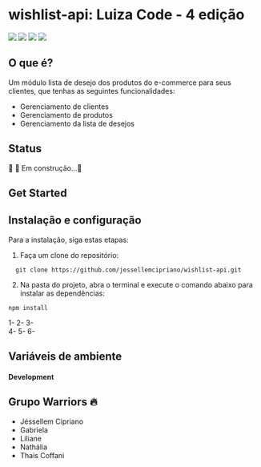 # wishlist-api: Luiza Code - 4 edição

<p>
  <img src="https://img.shields.io/badge/JavaScript-F7DF1E?style=for-the-badge&logo=javascript&logoColor=black" />
  <img src="https://img.shields.io/badge/Node.js-339933?style=for-the-badge&logo=nodedotjs&logoColor=white"/>
  <img src="https://img.shields.io/badge/Express.js-000000?style=for-the-badge&logo=express&logoColor=white"/>
  <img src="https://img.shields.io/badge/MongoDB-316192?style=for-the-badge&logo=mongodb&logoColor=white" />
</p>

## O que é?

Um módulo lista de desejo dos produtos do e-commerce para seus clientes, que tenhas as seguintes funcionalidades:
- Gerenciamento de clientes
- Gerenciamento de produtos
- Gerenciamento da lista de desejos

## Status
🚧 🚀 Em construção...🚧

## Get Started 

## Instalação e configuração

Para a instalação, siga estas etapas:

1) Faça um clone do repositório:
```
  git clone https://github.com/jessellemcipriano/wishlist-api.git
```

2) Na pasta do projeto, abra o terminal e execute o comando abaixo para instalar as dependências:

```
npm install
```
1- 
2- 
3-  
4- 
5- 
6-  


## Variáveis de ambiente 
#### Development

## Grupo Warriors 🔥
- Jéssellem Cipriano
- Gabriela
- Liliane
- Nathália
- Thais Coffani
